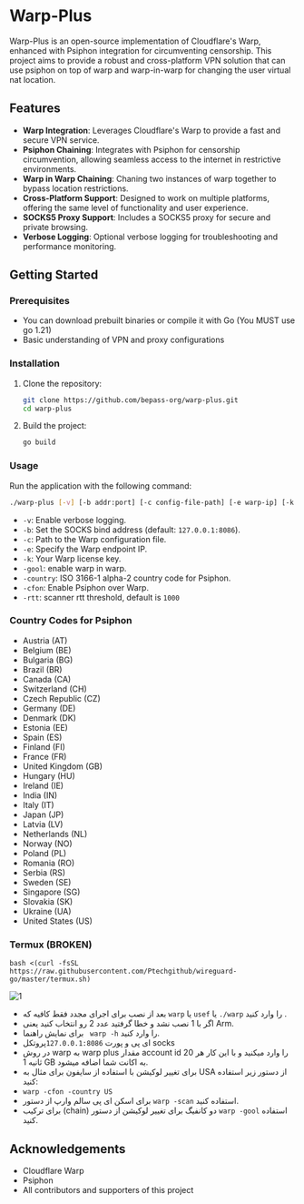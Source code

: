# Warp-Plus

Warp-Plus is an open-source implementation of Cloudflare's Warp, enhanced with Psiphon integration for circumventing censorship. This project aims to provide a robust and cross-platform VPN solution that can use psiphon on top of warp and warp-in-warp for changing the user virtual nat location.

## Features

- **Warp Integration**: Leverages Cloudflare's Warp to provide a fast and secure VPN service.
- **Psiphon Chaining**: Integrates with Psiphon for censorship circumvention, allowing seamless access to the internet in restrictive environments.
- **Warp in Warp Chaining**: Chaning two instances of warp together to bypass location restrictions.
- **Cross-Platform Support**: Designed to work on multiple platforms, offering the same level of functionality and user experience.
- **SOCKS5 Proxy Support**: Includes a SOCKS5 proxy for secure and private browsing.
- **Verbose Logging**: Optional verbose logging for troubleshooting and performance monitoring.

## Getting Started

### Prerequisites

- You can download prebuilt binaries or compile it with Go (You MUST use go 1.21)
- Basic understanding of VPN and proxy configurations

### Installation

1. Clone the repository:
   ```bash
   git clone https://github.com/bepass-org/warp-plus.git
   cd warp-plus
   ```

2. Build the project:
   ```bash
   go build
   ```

### Usage

Run the application with the following command:

```bash
./warp-plus [-v] [-b addr:port] [-c config-file-path] [-e warp-ip] [-k license-key] [-country country-code] [-cfon] [-gool]
```

- `-v`: Enable verbose logging.
- `-b`: Set the SOCKS bind address (default: `127.0.0.1:8086`).
- `-c`: Path to the Warp configuration file.
- `-e`: Specify the Warp endpoint IP.
- `-k`: Your Warp license key.
- `-gool`: enable warp in warp.
- `-country`: ISO 3166-1 alpha-2 country code for Psiphon.
- `-cfon`: Enable Psiphon over Warp.
- `-rtt`: scanner rtt threshold, default is `1000`

### Country Codes for Psiphon

- Austria (AT)
- Belgium (BE)
- Bulgaria (BG)
- Brazil (BR)
- Canada (CA)
- Switzerland (CH)
- Czech Republic (CZ)
- Germany (DE)
- Denmark (DK)
- Estonia (EE)
- Spain (ES)
- Finland (FI)
- France (FR)
- United Kingdom (GB)
- Hungary (HU)
- Ireland (IE)
- India (IN)
- Italy (IT)
- Japan (JP)
- Latvia (LV)
- Netherlands (NL)
- Norway (NO)
- Poland (PL)
- Romania (RO)
- Serbia (RS)
- Sweden (SE)
- Singapore (SG)
- Slovakia (SK)
- Ukraine (UA)
- United States (US)

### Termux (BROKEN)

```
bash <(curl -fsSL https://raw.githubusercontent.com/Ptechgithub/wireguard-go/master/termux.sh)
```
![1](https://github.com/Ptechgithub/configs/blob/main/media/18.jpg?raw=true)

- بعد از نصب برای اجرای مجدد فقط کافیه که `warp` یا `usef` یا `./warp` را وارد کنید . 
- اگر با 1 نصب نشد و خطا گرفتید عدد 2 رو انتخاب کنید یعنی Arm.
- برای نمایش راهنما ` warp -h` را وارد کنید. 
- ای پی و پورت `127.0.0.1:8086`پروتکل socks
- در روش warp به warp plus مقدار account id را وارد میکنید و با این کار هر 20 ثانیه 1 GB به اکانت شما اضافه میشود. 
- برای تغییر  لوکیشن با استفاده از سایفون برای مثال به USA  از دستور  زیر استفاده کنید: 
- `warp -cfon -country US`
- برای اسکن ای پی سالم وارپ از دستور `warp -scan` استفاده کنید. 
- برای ترکیب (chain) دو کانفیگ برای تغییر لوکیشن از دستور `warp -gool` استفاده کنید. 

## Acknowledgements

- Cloudflare Warp
- Psiphon
- All contributors and supporters of this project
